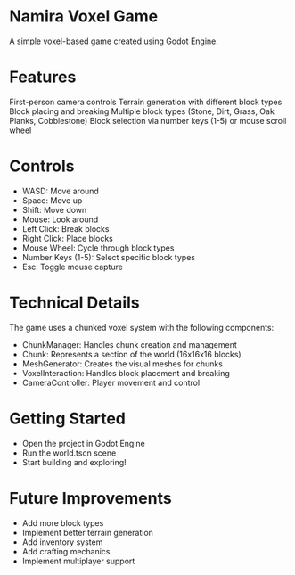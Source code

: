 # Namira Voxel Game 
A simple voxel-based game created using Godot Engine.

# Features

First-person camera controls
Terrain generation with different block types
Block placing and breaking
Multiple block types (Stone, Dirt, Grass, Oak Planks, Cobblestone)
Block selection via number keys (1-5) or mouse scroll wheel

# Controls

- WASD: Move around
- Space: Move up
- Shift: Move down
- Mouse: Look around
- Left Click: Break blocks
- Right Click: Place blocks
- Mouse Wheel: Cycle through block types
- Number Keys (1-5): Select specific block types
- Esc: Toggle mouse capture

# Technical Details
The game uses a chunked voxel system with the following components:

- ChunkManager: Handles chunk creation and management
- Chunk: Represents a section of the world (16x16x16 blocks)
- MeshGenerator: Creates the visual meshes for chunks
- VoxelInteraction: Handles block placement and breaking
- CameraController: Player movement and control

# Getting Started

- Open the project in Godot Engine
- Run the world.tscn scene
- Start building and exploring!

# Future Improvements

- Add more block types
- Implement better terrain generation
- Add inventory system
- Add crafting mechanics
- Implement multiplayer support
